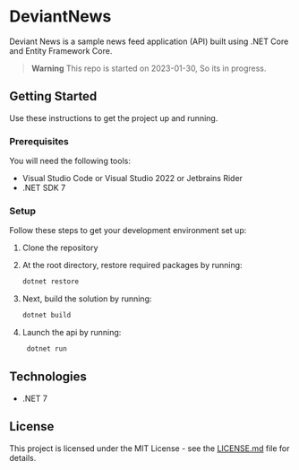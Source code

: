 # DeviantNews

Deviant News is a sample news feed application (API) built using .NET Core and Entity Framework Core.

> **Warning**
> This repo is started on 2023-01-30, So its in progress.

## Getting Started

Use these instructions to get the project up and running.

### Prerequisites

You will need the following tools:

* Visual Studio Code or Visual Studio 2022 or Jetbrains Rider
* .NET SDK 7

### Setup

Follow these steps to get your development environment set up:

  1. Clone the repository
  2. At the root directory, restore required packages by running:

      ```sh
     dotnet restore
     ```

  3. Next, build the solution by running:

     ```sh
     dotnet build
     ```

  4. Launch the api by running:

     ```sh
      dotnet run
        ```

## Technologies

* .NET 7

## License

This project is licensed under the MIT License - see the [LICENSE.md](https://github.com/jasontaylordev/NorthwindTraders/blob/master/LICENSE.md) file for details.
